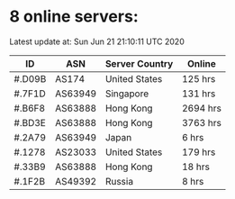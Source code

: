 # 8 online servers:

Latest update at: Sun Jun 21 21:10:11 UTC 2020

| ID | ASN | Server Country | Online |
| -- | --- | -------------- | ------ |
| #.D09B | AS174 | United States | 125 hrs |
| #.7F1D | AS63949 | Singapore | 131 hrs |
| #.B6F8 | AS63888 | Hong Kong | 2694 hrs |
| #.BD3E | AS63888 | Hong Kong | 3763 hrs |
| #.2A79 | AS63949 | Japan | 6 hrs |
| #.1278 | AS23033 | United States | 179 hrs |
| #.33B9 | AS63888 | Hong Kong | 18 hrs |
| #.1F2B | AS49392 | Russia | 8 hrs |

